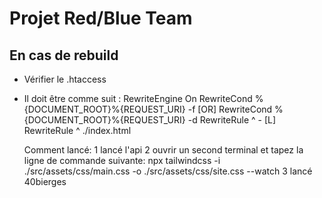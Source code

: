 # Projet Red/Blue Team

## En cas de rebuild
- Vérifier le .htaccess
- Il doit être comme suit :
    RewriteEngine On
    RewriteCond %{DOCUMENT_ROOT}%{REQUEST_URI} -f [OR]
    RewriteCond %{DOCUMENT_ROOT}%{REQUEST_URI} -d
    RewriteRule ^ - [L]
    RewriteRule ^ ./index.html
    
    Comment lancé:
    1 lancé l'api
    2 ouvrir un second terminal et tapez la ligne de commande suivante: npx tailwindcss -i ./src/assets/css/main.css -o ./src/assets/css/site.css --watch
    3 lancé 40bierges
   
